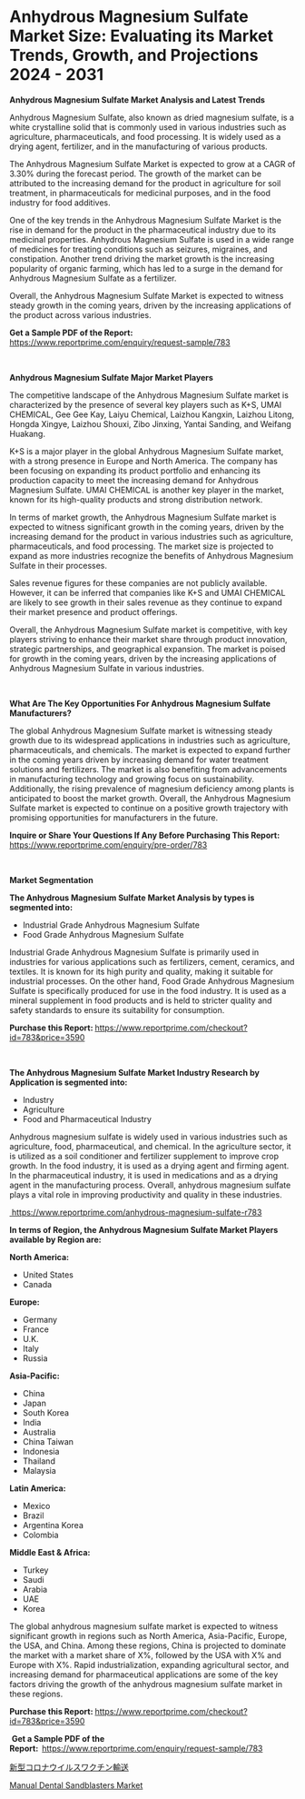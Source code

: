 <p><h1>Anhydrous Magnesium Sulfate Market Size: Evaluating its Market Trends, Growth, and Projections 2024 - 2031</h1></p><p><strong>Anhydrous Magnesium Sulfate Market Analysis and Latest Trends</strong></p>
<p><p>Anhydrous Magnesium Sulfate, also known as dried magnesium sulfate, is a white crystalline solid that is commonly used in various industries such as agriculture, pharmaceuticals, and food processing. It is widely used as a drying agent, fertilizer, and in the manufacturing of various products.</p><p>The Anhydrous Magnesium Sulfate Market is expected to grow at a CAGR of 3.30% during the forecast period. The growth of the market can be attributed to the increasing demand for the product in agriculture for soil treatment, in pharmaceuticals for medicinal purposes, and in the food industry for food additives.</p><p>One of the key trends in the Anhydrous Magnesium Sulfate Market is the rise in demand for the product in the pharmaceutical industry due to its medicinal properties. Anhydrous Magnesium Sulfate is used in a wide range of medicines for treating conditions such as seizures, migraines, and constipation. Another trend driving the market growth is the increasing popularity of organic farming, which has led to a surge in the demand for Anhydrous Magnesium Sulfate as a fertilizer.</p><p>Overall, the Anhydrous Magnesium Sulfate Market is expected to witness steady growth in the coming years, driven by the increasing applications of the product across various industries.</p></p>
<p><strong>Get a Sample PDF of the Report:&nbsp;</strong> <a href="https://www.reportprime.com/enquiry/request-sample/783">https://www.reportprime.com/enquiry/request-sample/783</a></p>
<p>&nbsp;</p>
<p><strong>Anhydrous Magnesium Sulfate Major Market Players</strong></p>
<p><p>The competitive landscape of the Anhydrous Magnesium Sulfate market is characterized by the presence of several key players such as K+S, UMAI CHEMICAL, Gee Gee Kay, Laiyu Chemical, Laizhou Kangxin, Laizhou Litong, Hongda Xingye, Laizhou Shouxi, Zibo Jinxing, Yantai Sanding, and Weifang Huakang. </p><p>K+S is a major player in the global Anhydrous Magnesium Sulfate market, with a strong presence in Europe and North America. The company has been focusing on expanding its product portfolio and enhancing its production capacity to meet the increasing demand for Anhydrous Magnesium Sulfate. UMAI CHEMICAL is another key player in the market, known for its high-quality products and strong distribution network.</p><p>In terms of market growth, the Anhydrous Magnesium Sulfate market is expected to witness significant growth in the coming years, driven by the increasing demand for the product in various industries such as agriculture, pharmaceuticals, and food processing. The market size is projected to expand as more industries recognize the benefits of Anhydrous Magnesium Sulfate in their processes.</p><p>Sales revenue figures for these companies are not publicly available. However, it can be inferred that companies like K+S and UMAI CHEMICAL are likely to see growth in their sales revenue as they continue to expand their market presence and product offerings.</p><p>Overall, the Anhydrous Magnesium Sulfate market is competitive, with key players striving to enhance their market share through product innovation, strategic partnerships, and geographical expansion. The market is poised for growth in the coming years, driven by the increasing applications of Anhydrous Magnesium Sulfate in various industries.</p></p>
<p>&nbsp;</p>
<p><strong>What Are The Key Opportunities For Anhydrous Magnesium Sulfate Manufacturers?</strong></p>
<p><p>The global Anhydrous Magnesium Sulfate market is witnessing steady growth due to its widespread applications in industries such as agriculture, pharmaceuticals, and chemicals. The market is expected to expand further in the coming years driven by increasing demand for water treatment solutions and fertilizers. The market is also benefiting from advancements in manufacturing technology and growing focus on sustainability. Additionally, the rising prevalence of magnesium deficiency among plants is anticipated to boost the market growth. Overall, the Anhydrous Magnesium Sulfate market is expected to continue on a positive growth trajectory with promising opportunities for manufacturers in the future.</p></p>
<p><strong>Inquire or Share Your Questions If Any Before Purchasing This Report:</strong> <a href="https://www.reportprime.com/enquiry/pre-order/783">https://www.reportprime.com/enquiry/pre-order/783</a></p>
<p>&nbsp;</p>
<p><strong>Market Segmentation</strong></p>
<p><strong>The Anhydrous Magnesium Sulfate Market Analysis by types is segmented into:</strong></p>
<p><ul><li>Industrial Grade Anhydrous Magnesium Sulfate</li><li>Food Grade Anhydrous Magnesium Sulfate</li></ul></p>
<p><p>Industrial Grade Anhydrous Magnesium Sulfate is primarily used in industries for various applications such as fertilizers, cement, ceramics, and textiles. It is known for its high purity and quality, making it suitable for industrial processes. On the other hand, Food Grade Anhydrous Magnesium Sulfate is specifically produced for use in the food industry. It is used as a mineral supplement in food products and is held to stricter quality and safety standards to ensure its suitability for consumption.</p></p>
<p><strong>Purchase this Report:&nbsp;</strong><a href="https://www.reportprime.com/checkout?id=783&price=3590">https://www.reportprime.com/checkout?id=783&price=3590</a></p>
<p>&nbsp;</p>
<p><strong>The Anhydrous Magnesium Sulfate Market Industry Research by Application is segmented into:</strong></p>
<p><ul><li>Industry</li><li>Agriculture</li><li>Food and Pharmaceutical Industry</li></ul></p>
<p><p>Anhydrous magnesium sulfate is widely used in various industries such as agriculture, food, pharmaceutical, and chemical. In the agriculture sector, it is utilized as a soil conditioner and fertilizer supplement to improve crop growth. In the food industry, it is used as a drying agent and firming agent. In the pharmaceutical industry, it is used in medications and as a drying agent in the manufacturing process. Overall, anhydrous magnesium sulfate plays a vital role in improving productivity and quality in these industries.</p></p>
<p><a href="https://www.reportprime.com/anhydrous-magnesium-sulfate-r783">&nbsp;https://www.reportprime.com/anhydrous-magnesium-sulfate-r783</a></p>
<p><strong>In terms of Region, the Anhydrous Magnesium Sulfate Market Players available by Region are:</strong></p>
<p>
    <p> <strong> North America: </strong>
        <ul>
            <li>United States</li>
            <li>Canada</li>
        </ul>
        </p> 
    <p> <strong> Europe: </strong>
        <ul>
            <li>Germany</li>
            <li>France</li>
            <li>U.K.</li>
            <li>Italy</li>
            <li>Russia</li>
        </ul>
        </p> 
    <p> <strong> Asia-Pacific: </strong>
        <ul>
            <li>China</li>
            <li>Japan</li>
            <li>South Korea</li>
            <li>India</li>
            <li>Australia</li>
            <li>China Taiwan</li>
            <li>Indonesia</li>
            <li>Thailand</li>
            <li>Malaysia</li>
        </ul>
        </p> 
    <p> <strong> Latin America: </strong>
        <ul>
            <li>Mexico</li>
            <li>Brazil</li>
            <li>Argentina Korea</li>
            <li>Colombia</li>
        </ul>
        </p> 
    <p> <strong> Middle East & Africa: </strong>
        <ul>
            <li>Turkey</li>
            <li>Saudi</li>
            <li>Arabia</li>
            <li>UAE</li>
            <li>Korea</li>
        </ul>
    </p>
    </p>
<p><p>The global anhydrous magnesium sulfate market is expected to witness significant growth in regions such as North America, Asia-Pacific, Europe, the USA, and China. Among these regions, China is projected to dominate the market with a market share of X%, followed by the USA with X% and Europe with X%. Rapid industrialization, expanding agricultural sector, and increasing demand for pharmaceutical applications are some of the key factors driving the growth of the anhydrous magnesium sulfate market in these regions.</p></p>
<p><strong>Purchase this Report: </strong><a href="https://www.reportprime.com/checkout?id=783&price=3590">https://www.reportprime.com/checkout?id=783&price=3590</a></p>
<p>&nbsp;<strong>Get a Sample PDF of the Report:&nbsp;&nbsp;</strong><a href="https://www.reportprime.com/enquiry/request-sample/783">https://www.reportprime.com/enquiry/request-sample/783</a></p>
<p><strong></strong></p>
<p><p><a href="https://github.com/oafhukehf4709715/Market-Research-Report-List-4/blob/main/748183081947.md">新型コロナウイルスワクチン輸送</a></p><p><a href="https://issuu.com/reportprime-2/docs/manual-dental-sandblasters-market-s_bd800fbd61fae4">Manual Dental Sandblasters Market</a></p></p>
